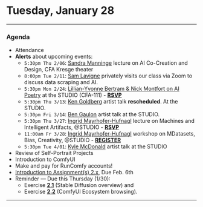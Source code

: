 # Tuesday, January 28

---

### Agenda

* Attendance
* **Alerts** about upcoming events: 
  * `5:30pm Thu 2/06`: [Sandra Manninge](https://www.architecture.cmu.edu/events/sandra-manninger-lecture-co-creation-and-design-age-distributed-intelligence) lecture on AI Co-Creation and Design, CFA Kresge theater
  * `8:00pm Tue 2/11`: [Sam Lavigne](https://lav.io/) privately visits our class via Zoom to discuss data scraping and AI.
  * `5:30pm Mon 2/24`: [Lillian-Yvonne Bertram & Nick Montfort on AI Poetry](https://studioforcreativeinquiry.org/events/output-an-anthology-of-computer-generated-text-1953-2023-book-launch-by-lillian-yvonne-bertram-and-nick-montfort) at the STUDIO (CFA-111) - [**RSVP**](https://docs.google.com/forms/d/e/1FAIpQLSf8sfPBGSwafZqoRf8Sci3Ai3JQG1g9QXRq5KCPKdc4khlakA/viewform)
  * `5:30pm Thu 3/13`: [Ken Goldberg](https://en.wikipedia.org/wiki/Ken_Goldberg) artist talk **rescheduled**. At the STUDIO. 
  * `5:30pm Fri 3/14`: [Ben Gaulon](https://www.recyclism.com/) artist talk at the STUDIO.
  * `5:30pm Thu 3/27`: [Ingrid Mayrhofer-Hufnagl](https://www.architecture.cmu.edu/events/ingrid-mayrhofer-hufnagl-lecture-ai-ia-machines-and-intelligent-artifacts) lecture on Machines and Intelligent Artifacts, @STUDIO - [**RSVP**](https://docs.google.com/forms/d/e/1FAIpQLSc8A6jvTJjb38dpv41Gn57imEkiH_9S7FQz5sUWtuGW9r6tdw/viewform)
  * `11:00am Fr 3/28`: [Ingrid Mayrhofer-Hufnagl](https://www.architecture.cmu.edu/events/ingrid-mayrhofer-hufnagl-lecture-ai-ia-machines-and-intelligent-artifacts) workshop on MDatasets, Bias, Creativity, @STUDIO - [**REGISTER**](https://docs.google.com/forms/d/e/1FAIpQLSdigjgMGUbNDgV1iWOQM9kjXMm-TOiLXzNUvaBSxSO7ToNiZg/viewform)
  * `5:30pm Tue 4/01`: [Kyle McDonald](https://www.recyclism.com/) artist talk at the STUDIO
* Review of Self-Portrait Projects
* Introduction to ComfyUI
* Make and pay for RunComfy accounts!
* [Introduction to Assignment(s) 2.x](https://github.com/golanlevin/gen-ai/blob/main/assignments/assignment_2.md), Due Feb. 6th
* Reminder — Due this Thursday (1/30): 
  * Exercise [**2.1**](https://github.com/golanlevin/gen-ai/blob/main/assignments/assignment_2.md#21-technical-overview-of-stable-diffusion) (Stable Diffusion overview) and 
  * Exercise [**2.2**](https://github.com/golanlevin/gen-ai/blob/main/assignments/assignment_2.md#22-comfyui-ecosystem-exploration) (ComfyUI Ecosystem browsing).

---

<!-- 

--- 

## Hello Comfy

* Introduction to [the ComfyUI Ecosystem](https://github.com/golanlevin/gen-ai/blob/main/assignments/assignment_2.md#22-comfyui-ecosystem-exploration)
* [Clip Interrogator](https://replicate.com/pharmapsychotic/clip-interrogator) - A tool to tell us the prompt for a given image.

### Time Permitting / On Deck

* [More Like This, Please: Programming with Examples](https://golancourses.net/60120/daily-notes/unit-1/machine-learning-art/)
* [Bias and AI](https://github.com/golanlevin/lectures/tree/master/lecture_ai_bias)
* 
-->
